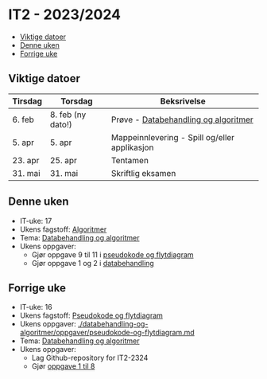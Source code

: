 # IT2 - 2023/2024

- [Viktige datoer](#viktige-datoer)
- [Denne uken](#denne-uken)
- [Forrige uke](#forrige-uke)

## Viktige datoer

| Tirsdag | Torsdag           | Beksrivelse                                                             |
| ------- | ----------------- | ----------------------------------------------------------------------- |
| 6. feb  | 8. feb (ny dato!) | Prøve - [Databehandling og algoritmer](./databehandling-og-algoritmer/) |
| 5. apr  | 5. apr            | Mappeinnlevering - Spill og/eller applikasjon                           |
| 23. apr | 25. apr           | Tentamen                                                                |
| 31. mai | 31. mai           | Skriftlig eksamen                                                       |

## Denne uken

- IT-uke: 17
- Ukens fagstoff: [Algoritmer](./databehandling-og-algoritmer/algoritmer.md)
- Tema: [Databehandling og algoritmer](./databehandling-og-algoritmer/readme.md)
- Ukens oppgaver:
  - Gjør oppgave 9 til 11 i [pseudokode og flytdiagram](./databehandling-og-algoritmer/oppgaver/pseudokode-og-flytdiagram.md)
  - Gjør oppgave 1 og 2 i [databehandling](./databehandling-og-algoritmer/oppgaver/databehandling.md)

## Forrige uke

- IT-uke: 16
- Ukens fagstoff: [Pseudokode og flytdiagram](./databehandling-og-algoritmer/pseudokode-og-flytdiagram.md)
- Ukens oppgaver: [./databehandling-og-algoritmer/oppgaver/pseudokode-og-flytdiagram.md](./databehandling-og-algoritmer/oppgaver/pseudokode-og-flytdiagram.md)
- Tema: [Databehandling og algoritmer](./databehandling-og-algoritmer/readme.md)
- Ukens oppgaver:
  - Lag Github-repository for IT2-2324
  - Gjør [oppgave 1 til 8](./databehandling-og-algoritmer/oppgaver/pseudokode-og-flytdiagram.md)
